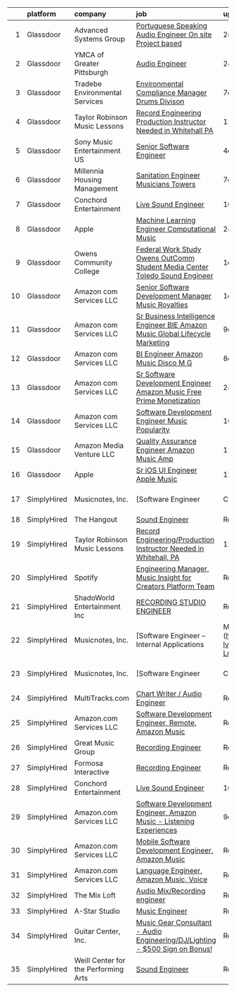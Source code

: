 

|    | platform    | company                              | job                                                                                                                                                                                                                                                                                                                                                                                                                                                                                                                                                                                                                                                                                                                                                                                                                                                                                                                                                                                                                                                                                                                                                                                                                                                                                                                                               | update_time   | location                   |
|---:|:------------|:-------------------------------------|:--------------------------------------------------------------------------------------------------------------------------------------------------------------------------------------------------------------------------------------------------------------------------------------------------------------------------------------------------------------------------------------------------------------------------------------------------------------------------------------------------------------------------------------------------------------------------------------------------------------------------------------------------------------------------------------------------------------------------------------------------------------------------------------------------------------------------------------------------------------------------------------------------------------------------------------------------------------------------------------------------------------------------------------------------------------------------------------------------------------------------------------------------------------------------------------------------------------------------------------------------------------------------------------------------------------------------------------------------|:--------------|:---------------------------|
|  1 | Glassdoor   | Advanced Systems Group               | [Portuguese Speaking Audio Engineer  On site  Project based ](https://www.glassdoor.com/partner/jobListing.htm?pos=106&ao=1136043&s=58&guid=000001830224cc22b329bb54f3028a7c&src=GD_JOB_AD&t=SR&vt=w&ea=1&cs=1_2c7011b5&cb=1662188309959&jobListingId=1008115167829&jrtk=3-0-1gc129j7bi9gm801-1gc129j7r28qc000-f73c94eeb379ddaa-)                                                                                                                                                                                                                                                                                                                                                                                                                                                                                                                                                                                                                                                                                                                                                                                                                                                                                                                                                                                                                 | 24h           | New York, NY               |
|  2 | Glassdoor   | YMCA of Greater Pittsburgh           | [Audio Engineer](https://www.glassdoor.com/partner/jobListing.htm?pos=107&ao=1136043&s=58&guid=000001830224cc22b329bb54f3028a7c&src=GD_JOB_AD&t=SR&vt=w&ea=1&cs=1_ebafd164&cb=1662188309959&jobListingId=1008114357772&jrtk=3-0-1gc129j7bi9gm801-1gc129j7r28qc000-be22ce156af67502-)                                                                                                                                                                                                                                                                                                                                                                                                                                                                                                                                                                                                                                                                                                                                                                                                                                                                                                                                                                                                                                                              | 24h           | Pittsburgh, PA             |
|  3 | Glassdoor   | Tradebe Environmental Services       | [Environmental Compliance Manager   Drums Divison](https://www.glassdoor.com/partner/jobListing.htm?pos=102&ao=1110586&s=58&guid=000001830224cc22b329bb54f3028a7c&src=GD_JOB_AD&t=SR&vt=w&ea=1&cs=1_a8d21d0e&cb=1662188309958&jobListingId=1008097031200&cpc=6EF74AC2F94C1840&jrtk=3-0-1gc129j7bi9gm801-1gc129j7r28qc000-350b471dbde93889--6NYlbfkN0B8GMa3RntkcGxyDWRdkTUuLLAj--st5PucnHcqnp1DO9rMo_BsrPyYtpU35g_ETFHdGzxextAuqToqQi6LZRhLN7JYizBTPRZqUWW6jcAj9uRs95X9hY1-9LoQsyQvHb_AEPmM5u8bjVM0eMEg-vnwOw1Qn3zd7YziXxWsGHzD3fubhI0jsm0mpcWQ6dEZK9lele4x8tLvG-lEk1LMJNTs2fGyvywF0Mhm2PKaUCy7JBgjg-y1ZGF0yIYAexRomwsuJo9C1bl-BqvLJlVSxGUBpoQEN9XGmDJxiJfoT1hAkSV2VzxdQEeSUpz1x0C6ilUUwkDjdLi7f-JsLajC-AoxBUDNXIkH3cDCqAzO8MZ_yUoLgiA5wpy46PbGqrXWSi9dHbv_XE4jRALb8qILBYBdNWq585u8E6Oedpr4zHKdTt_JfjsbMwmc5ze9iIq4KFy1ug2AzMoZ-d_vvZHPQ5Ro4NDP_sFGYXIgm1cjaDtmemvKflKCxeeMlwSZJ8RoBIjqgDetJ4UhxUUuJIdhbVaJzry86sm2qKd9oiyHuesZkj9bzkNGdJd5)                                                                                                                                                                                                                                                                                                                                                                                                       | 7d            | Millington, TN             |
|  4 | Glassdoor   | Taylor Robinson Music Lessons        | [Record Engineering Production Instructor Needed in Whitehall  PA](https://www.glassdoor.com/partner/jobListing.htm?pos=103&ao=1110586&s=58&guid=000001830224cc22b329bb54f3028a7c&src=GD_JOB_AD&t=SR&vt=w&ea=1&cs=1_b67b5b79&cb=1662188309959&jobListingId=1008086287667&cpc=71D4EE06E32D485A&jrtk=3-0-1gc129j7bi9gm801-1gc129j7r28qc000-1a49f22c6c62b140--6NYlbfkN0D2mBjioXDfHviVfPXw-es61kLkFdYWZ5GvAyCnO6C8pObxd6-lQ9d0H1DYe0OeZnbJnW8VRFWDnbJQOVYZv0wXkmpTDsFTP3kvhjXR9KjjWTssYL3XUAbD69nL383oolZ1PPw5VXsushpbTZA-o2dSvYkYc2SC2F62M-orPkCtWA5wWmkC3If0ABXF2-7lgIGhoP7zOx4XKvmFGW6a1MVhp2ZruIC5P42rp0HpiL-Yx3hRXOBcjS-XzEDKZrmzcm01_Dj4Iqzf6M2BNYi2cN3H2JjuACgUZOaE13f7M0CRSYL9Bxl-BM5RVQrRVSvBI7Q2YPjduTa6C35HFFJI-HYCww3qt4h96bHRNtG8tLHfDSI20QVJ6MZJ3flvEm7dGUfLDTz139DnJmNwoIZTfhHUq3As1EylCI5uEg2A_4FjzMqiJOBjuBJVyDhiO0Oklpr08jv8epw34Ouedw-xPk1E6s0O2481k9fimA0QijcgHOqoVAnQLkKH7ufpuGSESpolD13-H03sOXB9CdEQ96VhbZaNgL9unb7ft7kVxvILNNd_0SwGZMzq)                                                                                                                                                                                                                                                                                                                                                                                       | 11d           | United States              |
|  5 | Glassdoor   | Sony Music Entertainment US          | [Senior Software Engineer](https://www.glassdoor.com/partner/jobListing.htm?pos=114&ao=1136043&s=58&guid=000001830224cc22b329bb54f3028a7c&src=GD_JOB_AD&t=SR&vt=w&ea=1&cs=1_d8811699&cb=1662188309959&jobListingId=1008101856547&jrtk=3-0-1gc129j7bi9gm801-1gc129j7r28qc000-6b457d7baf396945-)                                                                                                                                                                                                                                                                                                                                                                                                                                                                                                                                                                                                                                                                                                                                                                                                                                                                                                                                                                                                                                                    | 4d            | New York, NY               |
|  6 | Glassdoor   | Millennia Housing Management         | [Sanitation Engineer  Musicians Towers](https://www.glassdoor.com/partner/jobListing.htm?pos=113&ao=1136043&s=58&guid=000001830224cc22b329bb54f3028a7c&src=GD_JOB_AD&t=SR&vt=w&ea=1&cs=1_f48321ee&cb=1662188309959&jobListingId=1008097376090&jrtk=3-0-1gc129j7bi9gm801-1gc129j7r28qc000-f8b3de04a6918d4f-)                                                                                                                                                                                                                                                                                                                                                                                                                                                                                                                                                                                                                                                                                                                                                                                                                                                                                                                                                                                                                                       | 7d            | Cleveland, OH              |
|  7 | Glassdoor   | Conchord Entertainment               | [Live Sound Engineer](https://www.glassdoor.com/partner/jobListing.htm?pos=101&ao=1110586&s=58&guid=000001830224cc22b329bb54f3028a7c&src=GD_JOB_AD&t=SR&vt=w&ea=1&cs=1_0fb7967e&cb=1662188309958&jobListingId=1008088946789&cpc=65CC663E25211861&jrtk=3-0-1gc129j7bi9gm801-1gc129j7r28qc000-f3f9eea57a983ca9--6NYlbfkN0BKUou6V2sgnxTw0gblZcy6InCuwTZCwEAFzAfyAJpbl3ZjWBFMy83ezJfgF92Z-W5MXnXrnPDWMfXQEYAq_D2vGcDfAyY7IEHDPoY5h-YNlYusBjuP71PAU--4FBvdcRg4XYUnGEKdbLm9AWhIy_eUwBNmXKXtIKz3mbl7k_NEIwoUxK6dIpaqfV-f_KTJTC3undsStWOuqL-rP2rkoi3EqTZAAFUeFIj4uMPeuw9pcWQs8bWPqNRK4jWUOGArBifNoJYBy_sjgHZKFyOKlViNkpTJ03M72ps_3eDO_sQSQDS-MS2HclmDat8gjAiMywZem6trT1bSpCW4L-NFYG9navuZeO4tn-WvXjO-QA91xqakhYGx6yKyt8VFn_8brrA-LG_B0NeKTkLw8Q0MzBXbYWq0rNCY_TJkQGfI5kKPWPoQxGhLmgq09i2-oIB1ng_1lZd7e3sT76i9Fanq2GsqNNRtJtTMhTAdoyrACTcyurr8afUNE8UR6RETKQLdpoA%3D)                                                                                                                                                                                                                                                                                                                                                                                                                                                                                      | 10d           | Boston, MA                 |
|  8 | Glassdoor   | Apple                                | [Machine Learning Engineer  Computational Music](https://www.glassdoor.com/partner/jobListing.htm?pos=105&ao=1136043&s=58&guid=000001830224cc22b329bb54f3028a7c&src=GD_JOB_AD&t=SR&vt=w&cs=1_4ab2091a&cb=1662188309959&jobListingId=1008115196637&jrtk=3-0-1gc129j7bi9gm801-1gc129j7r28qc000-fcd6d69c546b4832-)                                                                                                                                                                                                                                                                                                                                                                                                                                                                                                                                                                                                                                                                                                                                                                                                                                                                                                                                                                                                                                   | 24h           | Portland, OR               |
|  9 | Glassdoor   | Owens Community College              | [Federal Work Study  Owens OutComm Student Media Center Toledo  Sound Engineer](https://www.glassdoor.com/partner/jobListing.htm?pos=111&ao=1136043&s=58&guid=000001830224cc22b329bb54f3028a7c&src=GD_JOB_AD&t=SR&vt=w&cs=1_ef03ed1c&cb=1662188309959&jobListingId=1008111376475&jrtk=3-0-1gc129j7bi9gm801-1gc129j7r28qc000-71b4937bcff34b83-)                                                                                                                                                                                                                                                                                                                                                                                                                                                                                                                                                                                                                                                                                                                                                                                                                                                                                                                                                                                                    | 1d            | Toledo, OH                 |
| 10 | Glassdoor   | Amazon com Services LLC              | [Senior Software Development Manager  Music Royalties](https://www.glassdoor.com/partner/jobListing.htm?pos=116&ao=1136043&s=58&guid=000001830224cc22b329bb54f3028a7c&src=GD_JOB_AD&t=SR&vt=w&cs=1_a5343f99&cb=1662188309960&jobListingId=1008111672177&jrtk=3-0-1gc129j7bi9gm801-1gc129j7r28qc000-ceb791d4a6054583-)                                                                                                                                                                                                                                                                                                                                                                                                                                                                                                                                                                                                                                                                                                                                                                                                                                                                                                                                                                                                                             | 1d            | San Francisco, CA          |
| 11 | Glassdoor   | Amazon com Services LLC              | [Sr  Business Intelligence Engineer  BIE   Amazon Music  Global Lifecycle Marketing](https://www.glassdoor.com/partner/jobListing.htm?pos=115&ao=1136043&s=58&guid=000001830224cc22b329bb54f3028a7c&src=GD_JOB_AD&t=SR&vt=w&cs=1_49895e40&cb=1662188309960&jobListingId=1008091801822&jrtk=3-0-1gc129j7bi9gm801-1gc129j7r28qc000-ac01524d5b23777d-)                                                                                                                                                                                                                                                                                                                                                                                                                                                                                                                                                                                                                                                                                                                                                                                                                                                                                                                                                                                               | 9d            | Culver City, CA            |
| 12 | Glassdoor   | Amazon com Services LLC              | [BI Engineer  Amazon Music  Disco M G](https://www.glassdoor.com/partner/jobListing.htm?pos=112&ao=1136043&s=58&guid=000001830224cc22b329bb54f3028a7c&src=GD_JOB_AD&t=SR&vt=w&cs=1_0314a662&cb=1662188309959&jobListingId=1008094524132&jrtk=3-0-1gc129j7bi9gm801-1gc129j7r28qc000-3310bf924143c91b-)                                                                                                                                                                                                                                                                                                                                                                                                                                                                                                                                                                                                                                                                                                                                                                                                                                                                                                                                                                                                                                             | 8d            | New York, NY               |
| 13 | Glassdoor   | Amazon com Services LLC              | [Sr  Software Development Engineer   Amazon Music Free   Prime Monetization](https://www.glassdoor.com/partner/jobListing.htm?pos=110&ao=1136043&s=58&guid=000001830224cc22b329bb54f3028a7c&src=GD_JOB_AD&t=SR&vt=w&cs=1_94a0deba&cb=1662188309959&jobListingId=1008114645061&jrtk=3-0-1gc129j7bi9gm801-1gc129j7r28qc000-8cbb3d7f915d7c7e-)                                                                                                                                                                                                                                                                                                                                                                                                                                                                                                                                                                                                                                                                                                                                                                                                                                                                                                                                                                                                       | 24h           | North Carolina             |
| 14 | Glassdoor   | Amazon com Services LLC              | [Software Development Engineer  Music Popularity](https://www.glassdoor.com/partner/jobListing.htm?pos=109&ao=1136043&s=58&guid=000001830224cc22b329bb54f3028a7c&src=GD_JOB_AD&t=SR&vt=w&cs=1_04cc83ec&cb=1662188309959&jobListingId=1008088339861&jrtk=3-0-1gc129j7bi9gm801-1gc129j7r28qc000-bb4dfd6ed8595ac2-)                                                                                                                                                                                                                                                                                                                                                                                                                                                                                                                                                                                                                                                                                                                                                                                                                                                                                                                                                                                                                                  | 10d           | San Francisco, CA          |
| 15 | Glassdoor   | Amazon Media Venture LLC             | [Quality Assurance Engineer   Amazon Music  Amp](https://www.glassdoor.com/partner/jobListing.htm?pos=108&ao=1136043&s=58&guid=000001830224cc22b329bb54f3028a7c&src=GD_JOB_AD&t=SR&vt=w&cs=1_ea2971f2&cb=1662188309959&jobListingId=1008086504695&jrtk=3-0-1gc129j7bi9gm801-1gc129j7r28qc000-7523a481ea660ac7-)                                                                                                                                                                                                                                                                                                                                                                                                                                                                                                                                                                                                                                                                                                                                                                                                                                                                                                                                                                                                                                   | 11d           | Culver City, CA            |
| 16 | Glassdoor   | Apple                                | [Sr  iOS UI Engineer Apple Music](https://www.glassdoor.com/partner/jobListing.htm?pos=104&ao=1110586&s=58&guid=000001830224cc22b329bb54f3028a7c&src=GD_JOB_AD&t=SR&vt=w&cs=1_cba2a426&cb=1662188309958&jobListingId=1008084352061&cpc=9908D8D4413DBB8A&jrtk=3-0-1gc129j7bi9gm801-1gc129j7r28qc000-2aec7d6187f7ac12--6NYlbfkN0BvKrLyj5gPmtZO9T8euul8TCxuuKNOtzRJOomxnwSEodTz2Bc-sPZl1dBMH13w-jPuKJeE-AIwC7Kr9dxNbSC99z9IpOWBNe5cTyp3hBnw4tgYhST3YHA6r8srSklhEraOV3bjTPy_9ZJqjF8Mo5R78jrEKmNaDwOWoLNlLtdt2qPWqJBvkWS4oYtfm_hVRdaTEM3JXZVex-sLoBYA1r2koSjwC3lfBfRUVJqK-v0yS9xrtX79nWZdDK07dEahuKUG1ugSYLwuBjr3VPA_TrUJzOo3cCLm9LSrgVaFz76oMi-BOagZ6TKap4r6UTZxP98EKLQkMYrgn7FoV-NC3wO97zmxEezUcY-Tnyz5QM74MGOHdd6aWOuCD27JaAFglT-iT6HS2Nfs6BkpZXSbTuDO_m1_8Afe-Vc061oh_wo7OK-LZklEA21Z-wcxlpeOPlZuigeKxW89LG-o8K9S7cPKJrqQ-mqmxKJfx8o_6Cqt-TY5x0TTA5fMiacQw5vbC8w0ClYnduF3fCYCu2tkrZ5lqr1iCzFrq5CC_ZEL50AfIUa9GOwaKcT979sxrXOqkoVR2Sb_3Pt1Mmi_APvQqEw__STxQhITCu1AM4leLM6NPKnNOpCl6tgM0ByH5ioYIchOE9crtXOzq4gx4ni5nGyRDxegIjrggYOC6er7LBUqittNw60fE8WFxkIhpJGvCw9O_btikXpJkpuXN8ehLxz6QbmN_B-wV0L8Rgeupz1X6Q9vEcNOBWjxvl4U9o9wai4FET5EyxEywl_zEg1pSxOjy7mRtJUplCpA1UdU0xBFLwQ-yEIFmUrno1NzPuFPMJ9643sbAnJl5oX213kAHfT4hoawch659_D4BruhzTOFhLTwuwHsuDU_o8tdgNaUtGNyeJP9_p3pFh6D46QXjaq4rXJR4Jg581ZvL2ZraGsb2yFOIOgj5aXvILbHf-EIM8W4yRY5p0yAhg%3D%3D) | 12d           | Seattle, WA                |
| 17 | SimplyHired | Musicnotes, Inc.                     | [Software Engineer | Cross-Platform Apps | Music Industry](https://www.simplyhired.com/job/k8E4fg8SWWqgvPsk4kBA2CqJDhhUZAmYysUfvRGHibz7cVQEY9wzyw?q=music+engineer)                                                                                                                                                                                                                                                                                                                                                                                                                                                                                                                                                                                                                                                                                                                                                                                                                                                                                                                                                                                                                                                                                                                                                                               | Recently      | Remote                     |
| 18 | SimplyHired | The Hangout                          | [Sound Engineer](https://www.simplyhired.com/job/pPtma4KfpJL8yv0IV160PCctZ7zJieTNPnwDrISJ5-REzhgDQyRTVw?q=music+engineer)                                                                                                                                                                                                                                                                                                                                                                                                                                                                                                                                                                                                                                                                                                                                                                                                                                                                                                                                                                                                                                                                                                                                                                                                                         | Recently      | Myrtle Beach, SC           |
| 19 | SimplyHired | Taylor Robinson Music Lessons        | [Record Engineering/Production Instructor Needed in Whitehall, PA](https://www.simplyhired.com/job/IsH7jqt2YnftYZxs_yj1u1OOA9vbgKe1wt_NOcbP6hAOxAlWjXJ8pg?q=music+engineer)                                                                                                                                                                                                                                                                                                                                                                                                                                                                                                                                                                                                                                                                                                                                                                                                                                                                                                                                                                                                                                                                                                                                                                       | 11d           | Whitehall Township, PA     |
| 20 | SimplyHired | Spotify                              | [Engineering Manager, Music Insight for Creators Platform Team](https://www.simplyhired.com/job/9X2qSBVxxnbmLgI2lL7f3srCaNtBpiaWxYDja9rwJRvfOaF5pS3o9Q?q=music+engineer)                                                                                                                                                                                                                                                                                                                                                                                                                                                                                                                                                                                                                                                                                                                                                                                                                                                                                                                                                                                                                                                                                                                                                                          | Recently      | New York, NY               |
| 21 | SimplyHired | ShadoWorld Entertainment Inc         | [RECORDING STUDIO ENGINEER](https://www.simplyhired.com/job/LuUo1uNsflz97Kc2VUvstOqF-GlyVnesKKVECsAsCY7m3CzEC5ML1A?q=music+engineer)                                                                                                                                                                                                                                                                                                                                                                                                                                                                                                                                                                                                                                                                                                                                                                                                                                                                                                                                                                                                                                                                                                                                                                                                              | Recently      | Los Angeles, CA            |
| 22 | SimplyHired | Musicnotes, Inc.                     | [Software Engineer – Internal Applications | Music Industry](https://www.simplyhired.com/job/CJj4BR8cQSu-lv26kchc9c99R6mB050UHH-Lnqgt3YQdfFX2vFlL3A?q=music+engineer)                                                                                                                                                                                                                                                                                                                                                                                                                                                                                                                                                                                                                                                                                                                                                                                                                                                                                                                                                                                                                                                                                                                                                                             | Recently      | Remote                     |
| 23 | SimplyHired | Musicnotes, Inc.                     | [Software Engineer | Cross-Platform Apps | Music Industry](https://www.simplyhired.com/job/k8E4fg8SWWqgvPsk4kBA2CqJDhhUZAmYysUfvRGHibz7cVQEY9wzyw?q=music+engineer)                                                                                                                                                                                                                                                                                                                                                                                                                                                                                                                                                                                                                                                                                                                                                                                                                                                                                                                                                                                                                                                                                                                                                                               | Recently      | Remote                     |
| 24 | SimplyHired | MultiTracks.com                      | [Chart Writer / Audio Engineer](https://www.simplyhired.com/job/Ty8iRpVe3dwhv0IqJ_n3SKEvWNzrjnHgN6sH53uZ6KE_3fdQjDGk4g?q=music+engineer)                                                                                                                                                                                                                                                                                                                                                                                                                                                                                                                                                                                                                                                                                                                                                                                                                                                                                                                                                                                                                                                                                                                                                                                                          | Recently      | Cedar Park, TX +1 location |
| 25 | SimplyHired | Amazon.com Services LLC              | [Software Development Engineer, Remote, Amazon Music](https://www.simplyhired.com/job/DFx7eUZkOpVFlTQW18GVv7kNSVfm7M4_BxOiz0Jm2j7JJqZC6ubsEQ?q=music+engineer)                                                                                                                                                                                                                                                                                                                                                                                                                                                                                                                                                                                                                                                                                                                                                                                                                                                                                                                                                                                                                                                                                                                                                                                    | Recently      | Remote +6 locations        |
| 26 | SimplyHired | Great Music Group                    | [Recording Engineer](https://www.simplyhired.com/job/KdtBz20qTjUZIp8oO0tR_6v4kEIhLgO5XK_RByszcRqXz1WmRjoiUg?q=music+engineer)                                                                                                                                                                                                                                                                                                                                                                                                                                                                                                                                                                                                                                                                                                                                                                                                                                                                                                                                                                                                                                                                                                                                                                                                                     | Recently      | Minneapolis, MN            |
| 27 | SimplyHired | Formosa Interactive                  | [Recording Engineer](https://www.simplyhired.com/job/29sDM0Sr9JlQYH7solN3F74VDbJwVqpkxGxp49jc-twKzjzyunLXRQ?q=music+engineer)                                                                                                                                                                                                                                                                                                                                                                                                                                                                                                                                                                                                                                                                                                                                                                                                                                                                                                                                                                                                                                                                                                                                                                                                                     | Recently      | Los Angeles, CA            |
| 28 | SimplyHired | Conchord Entertainment               | [Live Sound Engineer](https://www.simplyhired.com/job/UEA40oo_tuyiPqvpC2XRNDDUAd6VWYQaSSZopTq90hge9e7ynS5vdw?q=music+engineer)                                                                                                                                                                                                                                                                                                                                                                                                                                                                                                                                                                                                                                                                                                                                                                                                                                                                                                                                                                                                                                                                                                                                                                                                                    | 10d           | Boston, MA                 |
| 29 | SimplyHired | Amazon.com Services LLC              | [Software Development Engineer, Amazon Music - Listening Experiences](https://www.simplyhired.com/job/YHwS5nRobLz3g7QmxKjYHE_-NmQYgK6f0Wtg9OOgzGIPeFH2CGHMIg?q=music+engineer)                                                                                                                                                                                                                                                                                                                                                                                                                                                                                                                                                                                                                                                                                                                                                                                                                                                                                                                                                                                                                                                                                                                                                                    | 9d            | United States +2 locations |
| 30 | SimplyHired | Amazon.com Services LLC              | [Mobile Software Development Engineer, Amazon Music](https://www.simplyhired.com/job/qpZ7cPNrZcyH3y7ATHRbNq2zJe1qRN6fP1y5rWh5cHJ7dL64YkvgZw?q=music+engineer)                                                                                                                                                                                                                                                                                                                                                                                                                                                                                                                                                                                                                                                                                                                                                                                                                                                                                                                                                                                                                                                                                                                                                                                     | Recently      | Remote +3 locations        |
| 31 | SimplyHired | Amazon.com Services LLC              | [Language Engineer, Amazon Music, Voice](https://www.simplyhired.com/job/oaGROVGBOFN9owpVU0K1uN-uyLIDhrDggB2xk_gjpnBBE1Ppa0CvkA?q=music+engineer)                                                                                                                                                                                                                                                                                                                                                                                                                                                                                                                                                                                                                                                                                                                                                                                                                                                                                                                                                                                                                                                                                                                                                                                                 | Recently      | San Francisco, CA          |
| 32 | SimplyHired | The Mix Loft                         | [Audio Mix/Recording engineer](https://www.simplyhired.com/job/rIGHsg24O55jJJ8A9DMRFO6VT6NUvTOsIHmD2TpNycdZI4evhs-lig?q=music+engineer)                                                                                                                                                                                                                                                                                                                                                                                                                                                                                                                                                                                                                                                                                                                                                                                                                                                                                                                                                                                                                                                                                                                                                                                                           | Recently      | Quincy, MA                 |
| 33 | SimplyHired | A-Star Studio                        | [Music Engineer](https://www.simplyhired.com/job/RdaeId60Ue9oxOizVh_YqnRObvSqB0jKFDQ-OD7wq_ym8U6y6gfcLw?q=music+engineer)                                                                                                                                                                                                                                                                                                                                                                                                                                                                                                                                                                                                                                                                                                                                                                                                                                                                                                                                                                                                                                                                                                                                                                                                                         | Recently      | Dallas, TX                 |
| 34 | SimplyHired | Guitar Center, Inc.                  | [Music Gear Consultant - Audio Engineering/DJ/Lighting - $500 Sign on Bonus!](https://www.simplyhired.com/job/A1q2-hoFBf33n2hzvrtqJdUCpA-f5UgA83I6sNug1CkHmCGdLFdqzA?q=music+engineer)                                                                                                                                                                                                                                                                                                                                                                                                                                                                                                                                                                                                                                                                                                                                                                                                                                                                                                                                                                                                                                                                                                                                                            | Recently      | Nashville, TN              |
| 35 | SimplyHired | Weill Center for the Performing Arts | [Sound Engineer](https://www.simplyhired.com/job/ALqiQ466UL9ATzM8C5SyNTShJGTz8qexuvg_a93UOhRx-CD-0dbSQw?q=music+engineer)                                                                                                                                                                                                                                                                                                                                                                                                                                                                                                                                                                                                                                                                                                                                                                                                                                                                                                                                                                                                                                                                                                                                                                                                                         | Recently      | Sheboygan, WI              |